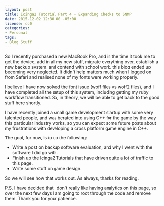```yaml
---
layout: post
title: Icinga2 Tutorial Part 4 - Expanding Checks to SNMP
date: 2015-12-02 12:30:00 -05:00
license: cc0
categories:
- Personal
tags:
- Blog Stuff
---
```


So I recently purchased a new MacBook Pro, and in the time it took me to get the
device, add in all my new stuff, migrate everything over, establish a new
backup system, and contend with school work, this blog ended up becoming very
neglected. It didn't help matters much when I logged on from Safari and
realised none of my fonts were working properly.

I believe I have now solved the font issue (woff files vs woff2 files), and I
have completed all the setup of this system, including getting my ruby workflow
transitioned. So, in theory, we will be able to get back to the good stuff here
shortly.

I have recently joined a small game development startup with some very talented
people, and was berated into using C++ for the game by the way this particular
industry works, so you can expect some future posts about my frustrations with
developing a cross platform game engine in C++.

The goal, for now, is to do the following:

* Write a post on backup software evaluation, and why I went with the software
  I did go with.
* Finish up the Icinga2 Tutorials that have driven quite a lot of traffic to
  this page.
* Write some stuff on game design.

So we will see how that works out. As always, thanks for reading.

P.S. I have decided that I don't really like having analytics on this page,
so over the next few days I am going to root through the code and remove them.
Thank you for your patience.
